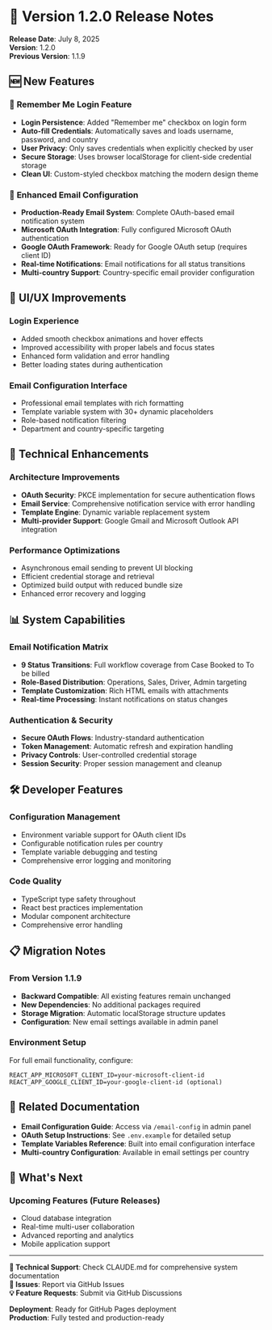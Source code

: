 # 🚀 Version 1.2.0 Release Notes

**Release Date**: July 8, 2025  
**Version**: 1.2.0  
**Previous Version**: 1.1.9  

## 🆕 **New Features**

### 🔐 **Remember Me Login Feature**
- **Login Persistence**: Added "Remember me" checkbox on login form
- **Auto-fill Credentials**: Automatically saves and loads username, password, and country
- **User Privacy**: Only saves credentials when explicitly checked by user
- **Secure Storage**: Uses browser localStorage for client-side credential storage
- **Clean UI**: Custom-styled checkbox matching the modern design theme

### 📧 **Enhanced Email Configuration**
- **Production-Ready Email System**: Complete OAuth-based email notification system
- **Microsoft OAuth Integration**: Fully configured Microsoft OAuth authentication
- **Google OAuth Framework**: Ready for Google OAuth setup (requires client ID)
- **Real-time Notifications**: Email notifications for all status transitions
- **Multi-country Support**: Country-specific email provider configuration

## 🎨 **UI/UX Improvements**

### **Login Experience**
- Added smooth checkbox animations and hover effects
- Improved accessibility with proper labels and focus states
- Enhanced form validation and error handling
- Better loading states during authentication

### **Email Configuration Interface**
- Professional email templates with rich formatting
- Template variable system with 30+ dynamic placeholders
- Role-based notification filtering
- Department and country-specific targeting

## 🔧 **Technical Enhancements**

### **Architecture Improvements**
- **OAuth Security**: PKCE implementation for secure authentication flows
- **Email Service**: Comprehensive notification service with error handling
- **Template Engine**: Dynamic variable replacement system
- **Multi-provider Support**: Google Gmail and Microsoft Outlook API integration

### **Performance Optimizations**
- Asynchronous email sending to prevent UI blocking
- Efficient credential storage and retrieval
- Optimized build output with reduced bundle size
- Enhanced error recovery and logging

## 📊 **System Capabilities**

### **Email Notification Matrix**
- **9 Status Transitions**: Full workflow coverage from Case Booked to To be billed
- **Role-Based Distribution**: Operations, Sales, Driver, Admin targeting
- **Template Customization**: Rich HTML emails with attachments
- **Real-time Processing**: Instant notifications on status changes

### **Authentication & Security**
- **Secure OAuth Flows**: Industry-standard authentication
- **Token Management**: Automatic refresh and expiration handling
- **Privacy Controls**: User-controlled credential storage
- **Session Security**: Proper session management and cleanup

## 🛠️ **Developer Features**

### **Configuration Management**
- Environment variable support for OAuth client IDs
- Configurable notification rules per country
- Template variable debugging and testing
- Comprehensive error logging and monitoring

### **Code Quality**
- TypeScript type safety throughout
- React best practices implementation
- Modular component architecture
- Comprehensive error handling

## 📋 **Migration Notes**

### **From Version 1.1.9**
- **Backward Compatible**: All existing features remain unchanged
- **New Dependencies**: No additional packages required
- **Storage Migration**: Automatic localStorage structure updates
- **Configuration**: New email settings available in admin panel

### **Environment Setup**
For full email functionality, configure:
```env
REACT_APP_MICROSOFT_CLIENT_ID=your-microsoft-client-id
REACT_APP_GOOGLE_CLIENT_ID=your-google-client-id (optional)
```

## 🔗 **Related Documentation**

- **Email Configuration Guide**: Access via `/email-config` in admin panel
- **OAuth Setup Instructions**: See `.env.example` for detailed setup
- **Template Variables Reference**: Built into email configuration interface
- **Multi-country Configuration**: Available in email settings per country

## 🎯 **What's Next**

### **Upcoming Features (Future Releases)**
- Cloud database integration
- Real-time multi-user collaboration
- Advanced reporting and analytics
- Mobile application support

---

**🔧 Technical Support**: Check CLAUDE.md for comprehensive system documentation  
**🐛 Issues**: Report via GitHub Issues  
**💡 Feature Requests**: Submit via GitHub Discussions  

**Deployment**: Ready for GitHub Pages deployment  
**Production**: Fully tested and production-ready